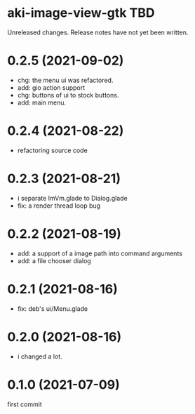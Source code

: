 aki-image-view-gtk TBD
===
Unreleased changes. Release notes have not yet been written.

0.2.5 (2021-09-02)
=====

* chg: the menu ui was refactored.
* add: gio action support
* chg: buttons of ui to stock buttons.
* add: main menu.

0.2.4 (2021-08-22)
=====

* refactoring source code

0.2.3 (2021-08-21)
=====

* i separate ImVm.glade to Dialog.glade
* fix: a render thread loop bug

0.2.2 (2021-08-19)
=====

* add: a support of a image path into command arguments
* add: a file chooser dialog

0.2.1 (2021-08-16)
=====

* fix: deb's ui/Menu.glade

0.2.0 (2021-08-16)
=====

* i changed a lot.

0.1.0 (2021-07-09)
=====
first commit
